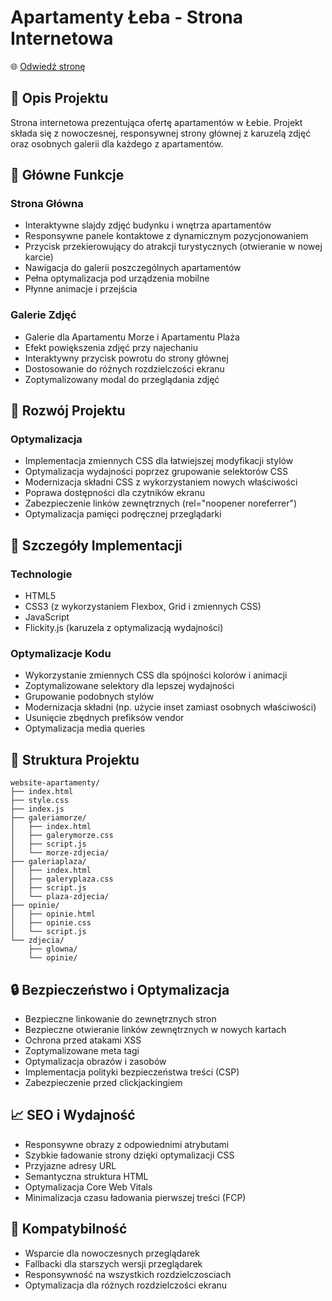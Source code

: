 # Apartamenty Łeba - Strona Internetowa

🌐 [Odwiedź stronę](https://morzeiplaza.com/)

## 📝 Opis Projektu
Strona internetowa prezentująca ofertę apartamentów w Łebie. Projekt składa się z nowoczesnej, responsywnej strony głównej z karuzelą zdjęć oraz osobnych galerii dla każdego z apartamentów.

## 🌟 Główne Funkcje

### Strona Główna
- Interaktywne slajdy zdjęć budynku i wnętrza apartamentów
- Responsywne panele kontaktowe z dynamicznym pozycjonowaniem
- Przycisk przekierowujący do atrakcji turystycznych (otwieranie w nowej karcie)
- Nawigacja do galerii poszczególnych apartamentów
- Pełna optymalizacja pod urządzenia mobilne
- Płynne animacje i przejścia

### Galerie Zdjęć
- Galerie dla Apartamentu Morze i Apartamentu Plaża
- Efekt powiększenia zdjęć przy najechaniu
- Interaktywny przycisk powrotu do strony głównej
- Dostosowanie do różnych rozdzielczości ekranu
- Zoptymalizowany modal do przeglądania zdjęć

## 🚀 Rozwój Projektu

### Optymalizacja
- Implementacja zmiennych CSS dla łatwiejszej modyfikacji stylów
- Optymalizacja wydajności poprzez grupowanie selektorów CSS
- Modernizacja składni CSS z wykorzystaniem nowych właściwości
- Poprawa dostępności dla czytników ekranu
- Zabezpieczenie linków zewnętrznych (rel="noopener noreferrer")
- Optymalizacja pamięci podręcznej przeglądarki

## 🎨 Szczegóły Implementacji

### Technologie
- HTML5
- CSS3 (z wykorzystaniem Flexbox, Grid i zmiennych CSS)
- JavaScript
- Flickity.js (karuzela z optymalizacją wydajności)

### Optymalizacje Kodu
- Wykorzystanie zmiennych CSS dla spójności kolorów i animacji
- Zoptymalizowane selektory dla lepszej wydajności
- Grupowanie podobnych stylów
- Modernizacja składni (np. użycie inset zamiast osobnych właściwości)
- Usunięcie zbędnych prefiksów vendor
- Optymalizacja media queries

## 🔧 Struktura Projektu

```
website-apartamenty/
├── index.html
├── style.css
├── index.js
├── galeriamorze/
│   ├── index.html
│   ├── galerymorze.css
│   ├── script.js
│   └── morze-zdjecia/
├── galeriaplaza/
│   ├── index.html
│   ├── galeryplaza.css
│   ├── script.js
│   └── plaza-zdjecia/
├── opinie/
│   ├── opinie.html
│   ├── opinie.css
│   └── script.js
└── zdjecia/
    ├── glowna/
    └── opinie/
```

## 🔒 Bezpieczeństwo i Optymalizacja
- Bezpieczne linkowanie do zewnętrznych stron
- Bezpieczne otwieranie linków zewnętrznych w nowych kartach
- Ochrona przed atakami XSS
- Zoptymalizowane meta tagi
- Optymalizacja obrazów i zasobów
- Implementacja polityki bezpieczeństwa treści (CSP)
- Zabezpieczenie przed clickjackingiem


## 📈 SEO i Wydajność
- Responsywne obrazy z odpowiednimi atrybutami
- Szybkie ładowanie strony dzięki optymalizacji CSS
- Przyjazne adresy URL
- Semantyczna struktura HTML
- Optymalizacja Core Web Vitals
- Minimalizacja czasu ładowania pierwszej treści (FCP)

## 🔄 Kompatybilność
- Wsparcie dla nowoczesnych przeglądarek
- Fallbacki dla starszych wersji przeglądarek
- Responsywność na wszystkich rozdzielczosciach
- Optymalizacja dla różnych rozdzielczości ekranu
